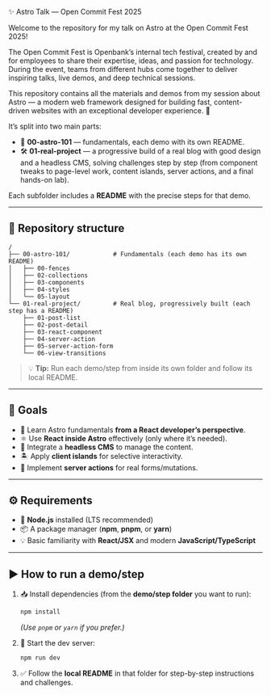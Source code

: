 ✨ Astro Talk — Open Commit Fest 2025

Welcome to the repository for my talk on Astro at the Open Commit Fest 2025!

The Open Commit Fest is Openbank’s internal tech festival, created by and for employees to share their expertise, ideas, and passion for technology. During the event, teams from different hubs come together to deliver inspiring talks, live demos, and deep technical sessions.

This repository contains all the materials and demos from my session about Astro — a modern web framework designed for building fast, content-driven websites with an exceptional developer experience. 🌟

It’s split into two main parts:

- 📘 **00-astro-101** — fundamentals, each demo with its own README.
- 🛠️ **01-real-project** — a progressive build of a real blog with good design and a headless CMS, solving challenges step by step (from component tweaks to page-level work, content islands, server actions, and a final hands-on lab).

Each subfolder includes a **README** with the precise steps for that demo.

---

## 📂 Repository structure

```
/
├── 00-astro-101/            # Fundamentals (each demo has its own README)
│   ├── 00-fences
│   ├── 02-collections
│   ├── 03-components
│   ├── 04-styles
│   └── 05-layout
└── 01-real-project/         # Real blog, progressively built (each step has a README)
    ├── 01-post-list
    ├── 02-post-detail
    ├── 03-react-component
    ├── 04-server-action
    ├── 05-server-action-form
    └── 06-view-transitions
```

> 💡 **Tip:** Run each demo/step from inside its own folder and follow its local README.

---

## 🎯 Goals

- 🌟 Learn Astro fundamentals **from a React developer’s perspective**.
- ⚛️ Use **React inside Astro** effectively (only where it’s needed).
- 📡 Integrate a **headless CMS** to manage the content.
- 🏝️ Apply **client islands** for selective interactivity.
- 🔧 Implement **server actions** for real forms/mutations.

---

## ⚙️ Requirements

- 🔑 **Node.js** installed (LTS recommended)
- 📦 A package manager (**npm**, **pnpm**, or **yarn**)
- 💡 Basic familiarity with **React/JSX** and modern **JavaScript/TypeScript**

---

## ▶️ How to run a demo/step

1. 📥 Install dependencies (from the **demo/step folder** you want to run):

   ```bash
   npm install
   ```

   _(Use `pnpm` or `yarn` if you prefer.)_

2. 🚀 Start the dev server:

   ```bash
   npm run dev
   ```

3. ✅ Follow the **local README** in that folder for step-by-step instructions and challenges.
